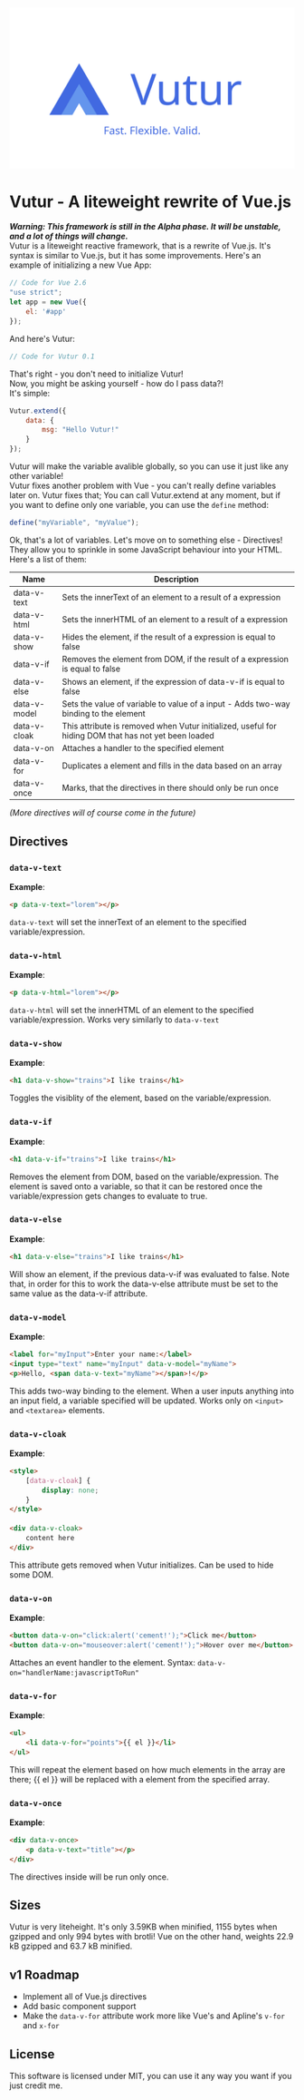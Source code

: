 ![Vutur](vutur_transparent_tagline.png)
# Vutur - A liteweight rewrite of Vue.js
***Warning: This framework is still in the Alpha phase. It will be unstable, and a lot of things will change.***  
Vutur is a liteweight reactive framework, that is a rewrite of Vue.js. It's syntax is similar to Vue.js, but it has some improvements. Here's an example of initializing a new Vue App:
```js
// Code for Vue 2.6
"use strict";
let app = new Vue({
	el: '#app'
});
```
And here's Vutur:
```js
// Code for Vutur 0.1
```
That's right - you don't need to initialize Vutur!  
Now, you might be asking yourself - how do I pass data?!  
It's simple:
```js
Vutur.extend({
	data: {
		msg: "Hello Vutur!"
	}
});
```
Vutur will make the variable avalible globally, so you can use it just like any other variable!  
Vutur fixes another problem with Vue - you can't really define variables later on. Vutur fixes that; You can call Vutur.extend at any moment, but if you want to define only one variable, you can use the `define` method:
```js
define("myVariable", "myValue");
```
Ok, that's a lot of variables.
Let's move on to something else - Directives!  
They allow you to sprinkle in some JavaScript behaviour into your HTML.  
Here's a list of them:

| Name         | Description                                                                                          |
|--------------|------------------------------------------------------------------------------------------------------|
| data-v-text  | Sets the innerText of an element to a result of a expression                                         |
| data-v-html  | Sets the innerHTML of an element to a result of a expression                                         |
| data-v-show  | Hides the element, if the result of a expression is equal to false                                   |
| data-v-if    | Removes the element from DOM, if the result of a expression is equal to false                        |
| data-v-else  | Shows an element, if the expression of data-v-if is equal to false                                   |
| data-v-model | Sets the value of variable to value of a input - Adds two-way binding to the element                 |
| data-v-cloak | This attribute is removed when Vutur initialized, useful for hiding DOM that has not yet been loaded |
| data-v-on    | Attaches a handler to the specified element                                                          |
| data-v-for   | Duplicates a element and fills in the data based on an array                                         |
| data-v-once  | Marks, that the directives in there should only be run once                                          |
*(More directives will of course come in the future)*

## Directives

### `data-v-text`

**Example**:
```html
<p data-v-text="lorem"></p>
```
`data-v-text` will set the innerText of an element to the specified variable/expression.

### `data-v-html`

**Example**:
```html
<p data-v-html="lorem"></p>
```
`data-v-html` will set the innerHTML of an element to the specified variable/expression. Works very similarly to `data-v-text`

### `data-v-show`
**Example**:
```html
<h1 data-v-show="trains">I like trains</h1>
```
Toggles the visiblity of the element, based on the variable/expression.

### `data-v-if`
**Example**:
```html
<h1 data-v-if="trains">I like trains</h1>
```
Removes the element from DOM, based on the variable/expression. The element is saved onto a variable, so that it can be restored once the variable/expression gets changes to evaluate to true.

### `data-v-else`
**Example**:
```html
<h1 data-v-else="trains">I like trains</h1>
```
Will show an element, if the previous data-v-if was evaluated to false. Note that, in order for this to work the data-v-else attribute must be set to the same value as the data-v-if attribute.

### `data-v-model`
**Example**:
```html
<label for="myInput">Enter your name:</label>
<input type="text" name="myInput" data-v-model="myName">
<p>Hello, <span data-v-text="myName"></span>!</p>
```
This adds two-way binding to the element. When a user inputs anything into an input field, a variable specified will be updated. Works only on `<input>` and `<textarea>` elements.

### `data-v-cloak`
**Example**:
```html
<style>
	[data-v-cloak] {
		display: none;
	}
</style>

<div data-v-cloak>
	content here
</div>
```
This attribute gets removed when Vutur initializes. Can be used to hide some DOM.

### `data-v-on`
**Example**:
```html
<button data-v-on="click:alert('cement!');">Click me</button>
<button data-v-on="mouseover:alert('cement!');">Hover over me</button>
```
Attaches an event handler to the element. Syntax: `data-v-on="handlerName:javascriptToRun"`


### `data-v-for`
**Example**:
```html
<ul>
	<li data-v-for="points">{{ el }}</li>
</ul>
```
This will repeat the element based on how much elements in the array are there; {{ el }} will be replaced with a element from the specified array.

### `data-v-once`
**Example**:
```html
<div data-v-once>
	<p data-v-text="title"></p>
</div>
```
The directives inside will be run only once.

## Sizes
Vutur is very liteheight. It's only 3.59KB when minified, 1155 bytes when gzipped and only 994 bytes with brotli! Vue on the other hand, weights 22.9
kB gzipped and 63.7 kB minified.

## v1 Roadmap
- Implement all of Vue.js directives
- Add basic component support
- Make the `data-v-for` attribute work more like Vue's and Apline's `v-for` and `x-for`

## License
This software is licensed under MIT, you can use it any way you want if you just credit me.